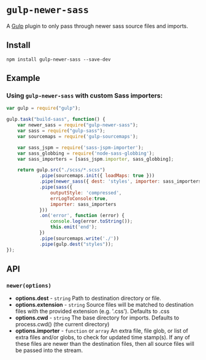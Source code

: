 # `gulp-newer-sass`

A [Gulp](http://gulpjs.com/) plugin to only pass through newer sass source files and imports.

## Install

```
npm install gulp-newer-sass --save-dev
```

## Example

### Using `gulp-newer-sass` with custom Sass importers:

```javascript
var gulp = require("gulp");

gulp.task("build-sass", function() {
    var newer_sass = require("gulp-newer-sass");
    var sass = require("gulp-sass");
    var sourcemaps = require('gulp-sourcemaps');

    var sass_jspm = require('sass-jspm-importer');
    var sass_globbing = require('node-sass-globbing');
    var sass_importers = [sass_jspm.importer, sass_globbing];

    return gulp.src("./scss/*.scss")
            .pipe(sourcemaps.init({ loadMaps: true }))
            .pipe(newer_sass({ dest: 'styles', importer: sass_importers }))
            .pipe(sass({
                outputStyle: 'compressed',
                errLogToConsole:true,
                importer: sass_importers
            }))
            .on('error', function (error) {
                console.log(error.toString());
                this.emit('end');
            })
            .pipe(sourcemaps.write('./'))
            .pipe(gulp.dest("styles"));
});
```

## API

### `newer(options)`

 * **options.dest** - `string` Path to destination directory or file.
 * **options.extension** - `string` Source files will be matched to destination files with the provided extension (e.g. '.css'). Defaults to .css
 * **options.cwd** - `string` The base directory for imports. Defaults to process.cwd() (the current directory)
 * **options.importer** - `function` or `array` An extra file, file glob, or list of extra files and/or globs, to check for updated time stamp(s). If any of these files are newer than the destination files, then all source files will be passed into the stream.